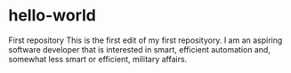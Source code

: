 # hello-world
First repository
This is the first edit of my first reposityory. I am an aspiring software developer that is interested in smart, efficient automation and, somewhat less smart or efficient, military affairs.
